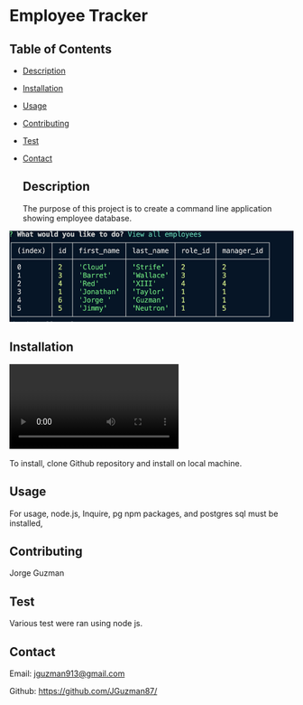 # Employee Tracker

  ## Table of Contents
- [Description](#description) 
- [Installation](#installation)
- [Usage](#usage)
- [Contributing](#contributing)
- [Test](#test)
- [Contact](#contact)
 

  ## Description

  The purpose of this project is to create a command line application showing employee database.
  
![alt text](image-1.png)
 
  
  ## Installation

  <video controls src="Employee Tracker.mp4" title="Title"></video>

  To install, clone Github repository and install on local machine.

  ## Usage

  For usage, node.js, Inquire, pg npm packages, and postgres sql must be installed, 

  ## Contributing
  Jorge Guzman

  ## Test
  Various test were ran using node js.
  
  ## Contact
  Email: jguzman913@gmail.com

  Github: https://github.com/JGuzman87/